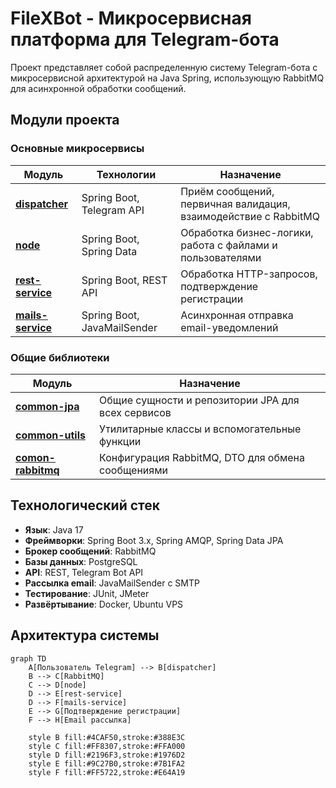 # FileXBot - Микросервисная платформа для Telegram-бота

Проект представляет собой распределенную систему Telegram-бота с микросервисной архитектурой на Java Spring, использующую RabbitMQ для асинхронной обработки сообщений.

## Модули проекта

### Основные микросервисы
| Модуль                          | Технологии                     | Назначение                                                                 |
|---------------------------------|--------------------------------|----------------------------------------------------------------------------|
| **[dispatcher](https://github.com/DmitriyShemyakin/FileXBot/tree/master/dispatcher)** | Spring Boot, Telegram API      | Приём сообщений, первичная валидация, взаимодействие с RabbitMQ            |
| **[node](https://github.com/DmitriyShemyakin/FileXBot/tree/master/node)** | Spring Boot, Spring Data       | Обработка бизнес-логики, работа с файлами и пользователями                |
| **[rest-service](https://github.com/DmitriyShemyakin/FileXBot/tree/master/rest-service)** | Spring Boot, REST API          | Обработка HTTP-запросов, подтверждение регистрации                        |
| **[mails-service](https://github.com/DmitriyShemyakin/FileXBot/tree/master/mails-service)** | Spring Boot, JavaMailSender    | Асинхронная отправка email-уведомлений                                    |

### Общие библиотеки
| Модуль                          | Назначение                                                                 |
|---------------------------------|----------------------------------------------------------------------------|
| **[common-jpa](https://github.com/DmitriyShemyakin/FileXBot/tree/master/common-jpa)** | Общие сущности и репозитории JPA для всех сервисов                        |
| **[common-utils](https://github.com/DmitriyShemyakin/FileXBot/tree/master/common-utils)** | Утилитарные классы и вспомогательные функции                             |
| **[comon-rabbitmq](https://github.com/DmitriyShemyakin/FileXBot/tree/master/comon-rabbitmq)** | Конфигурация RabbitMQ, DTO для обмена сообщениями                         |

## Технологический стек
- **Язык**: Java 17
- **Фреймворки**: Spring Boot 3.x, Spring AMQP, Spring Data JPA
- **Брокер сообщений**: RabbitMQ
- **Базы данных**: PostgreSQL
- **API**: REST, Telegram Bot API
- **Рассылка email**: JavaMailSender с SMTP
- **Тестирование**: JUnit, JMeter
- **Развёртывание**: Docker, Ubuntu VPS

## Архитектура системы
```mermaid
graph TD
    A[Пользователь Telegram] --> B[dispatcher]
    B --> C[RabbitMQ]
    C --> D[node]
    D --> E[rest-service]
    D --> F[mails-service]
    E --> G[Подтверждение регистрации]
    F --> H[Email рассылка]
    
    style B fill:#4CAF50,stroke:#388E3C
    style C fill:#FF8307,stroke:#FFA000
    style D fill:#2196F3,stroke:#1976D2
    style E fill:#9C27B0,stroke:#7B1FA2
    style F fill:#FF5722,stroke:#E64A19
